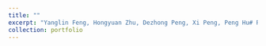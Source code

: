 ```yaml
---
title: ""
excerpt: "Yanglin Feng, Hongyuan Zhu, Dezhong Peng, Xi Peng, Peng Hu# RONO: Robust Discriminative Learning with Noisy Labels for 2D-3D Cross-Modal Retrieval, IEEE/CVF Conference on Computer Vision and Pattern Recognition (CVPR), Vancouver, Canada. Jun. 18-22, 2023. [Code](https://github.com/penghu-cs/RONO) <br/><img src='/images/500x300.png'>"
collection: portfolio
---
```


